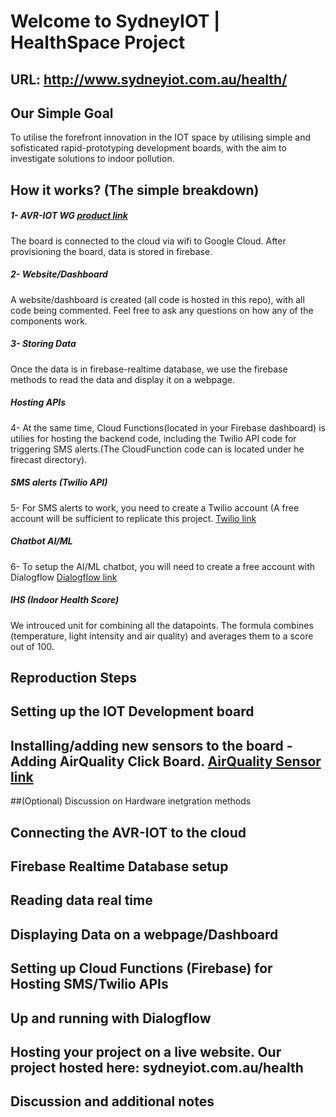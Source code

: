 # Welcome to SydneyIOT | HealthSpace Project 
## URL: http://www.sydneyiot.com.au/health/

## Our Simple Goal

To utilise the forefront innovation in the IOT space by utilising simple and sofisticated rapid-prototyping development boards, with the aim to investigate solutions to indoor pollution.

## How it works? (The simple breakdown)

##### 1- AVR-IOT WG <a href="https://www.microchip.com/developmenttools/ProductDetails/AC164160">product link</a>
The board is connected to the cloud via wifi to Google Cloud. After provisioning the board, data is stored in firebase.
##### 2- Website/Dashboard
A website/dashboard is created (all code is hosted in this repo), with all code being commented. Feel free to ask any questions on how any of the components work.
##### 3- Storing Data
Once the data is in firebase-realtime database, we use the firebase methods to read the data and display it on a webpage.
##### Hosting APIs
4- At the same time, Cloud Functions(located in your Firebase dashboard) is utilies for hosting the backend code, including the Twilio API code for triggering SMS alerts.(The CloudFunction code can is located under he firecast directory).
##### SMS alerts (Twilio API)
5- For SMS alerts to work, you need to create a Twilio account (A free account will be sufficient to replicate this project. <a href="https://www.twilio.com">Twilio link</a>
##### Chatbot AI/ML
6- To setup the AI/ML chatbot, you will need to create a free account with Dialogflow <a href="https://dialogflow.com/">Dialogflow link</a>
##### IHS (Indoor Health Score)
We introuced unit for combining all the datapoints. The formula combines (temperature, light intensity and air quality) and averages them to a score out of 100.

## Reproduction Steps

## Setting up the IOT Development board

## Installing/adding new sensors to the board - Adding AirQuality Click Board. <a href="https://www.mikroe.com/air-quality-click">AirQuality Sensor link</a>

##(Optional) Discussion on Hardware inetgration methods

## Connecting the AVR-IOT to the cloud

## Firebase Realtime Database setup

## Reading data real time

## Displaying Data on a webpage/Dashboard

## Setting up Cloud Functions (Firebase) for Hosting SMS/Twilio APIs

## Up and running with Dialogflow

## Hosting your project on a live website. Our project hosted here: sydneyiot.com.au/health

## Discussion and additional notes




